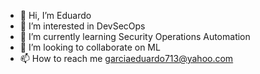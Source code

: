 - 👋 Hi, I’m Eduardo
- 👀 I’m interested in DevSecOps
- 🌱 I’m currently learning Security Operations Automation
- 💞️ I’m looking to collaborate on ML
- 📫 How to reach me garciaeduardo713@yahoo.com

<!---
garciaeduardo7143/garciaeduardo7143 is a ✨ special ✨ repository because its `README.md` (this file) appears on your GitHub profile.
You can click the Preview link to take a look at your changes.
--->
